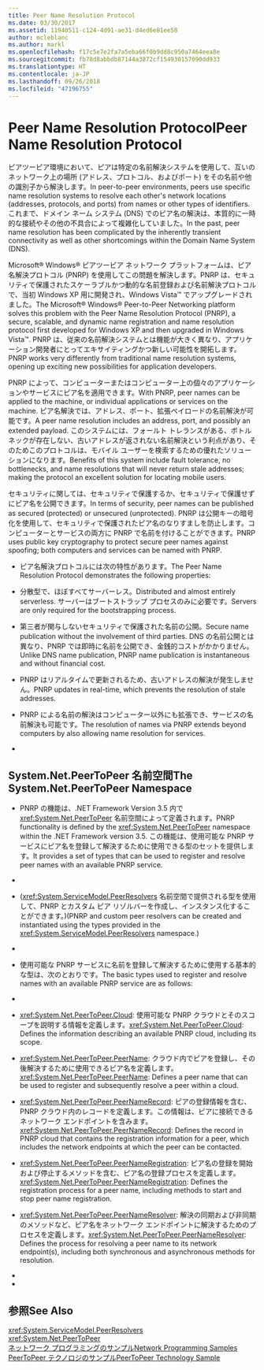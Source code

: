 ```yaml
---
title: Peer Name Resolution Protocol
ms.date: 03/30/2017
ms.assetid: 11940511-c124-4d91-ae31-d4ed6e81ee58
author: mcleblanc
ms.author: markl
ms.openlocfilehash: f17c5e7e2fa7a5eba66f0b9dd8c950a7464eea8e
ms.sourcegitcommit: fb78d8abbdb87144a3872cf154930157090dd933
ms.translationtype: HT
ms.contentlocale: ja-JP
ms.lasthandoff: 09/26/2018
ms.locfileid: "47196755"
---
```

# <a name="peer-name-resolution-protocol"></a><span data-ttu-id="2cdfd-102">Peer Name Resolution Protocol</span><span class="sxs-lookup"><span data-stu-id="2cdfd-102">Peer Name Resolution Protocol</span></span>
<span data-ttu-id="2cdfd-103">ピアツーピア環境において、ピアは特定の名前解決システムを使用して、互いのネットワーク上の場所 (アドレス、プロトコル、およびポート) をその名前や他の識別子から解決します。</span><span class="sxs-lookup"><span data-stu-id="2cdfd-103">In peer-to-peer environments, peers use specific name resolution systems to resolve each other's network locations (addresses, protocols, and ports) from names or other types of identifiers.</span></span> <span data-ttu-id="2cdfd-104">これまで、ドメイン ネーム システム (DNS) でのピア名の解決は、本質的に一時的な接続やその他の不具合によって複雑化していました。</span><span class="sxs-lookup"><span data-stu-id="2cdfd-104">In the past, peer name resolution has been complicated by the inherently transient connectivity as well as other shortcomings within the Domain Name System (DNS).</span></span>  
  
 <span data-ttu-id="2cdfd-105">Microsoft® Windows® ピアツーピア ネットワーク プラットフォームは、ピア名解決プロトコル (PNRP) を使用してこの問題を解決します。PNRP は、セキュリティで保護されたスケーラブルかつ動的な名前登録および名前解決プロトコルで、当初 Windows XP 用に開発され、Windows Vista™ でアップグレードされました。</span><span class="sxs-lookup"><span data-stu-id="2cdfd-105">The Microsoft® Windows® Peer-to-Peer Networking platform solves this problem with the Peer Name Resolution Protocol (PNRP), a secure, scalable, and dynamic name registration and name resolution protocol first developed for Windows XP and then upgraded in Windows Vista™.</span></span> <span data-ttu-id="2cdfd-106">PNRP は、従来の名前解決システムとは機能が大きく異なり、アプリケーション開発者にとってエキサイティングかつ新しい可能性を開拓します。</span><span class="sxs-lookup"><span data-stu-id="2cdfd-106">PNRP works very differently from traditional name resolution systems, opening up exciting new possibilities for application developers.</span></span>  
  
 <span data-ttu-id="2cdfd-107">PNRP によって、コンピューターまたはコンピューター上の個々のアプリケーションやサービスにピア名を適用できます。</span><span class="sxs-lookup"><span data-stu-id="2cdfd-107">With PNRP, peer names can be applied to the machine, or individual applications or services on the machine.</span></span> <span data-ttu-id="2cdfd-108">ピア名解決では、アドレス、ポート、拡張ペイロードの名前解決が可能です。</span><span class="sxs-lookup"><span data-stu-id="2cdfd-108">A peer name resolution includes an address, port, and possibly an extended payload.</span></span> <span data-ttu-id="2cdfd-109">このシステムには、フォールト トレランスがある、ボトルネックが存在しない、古いアドレスが返されない名前解決という利点があり、そのためこのプロトコルは、モバイル ユーザーを検索するための優れたソリューションになります。</span><span class="sxs-lookup"><span data-stu-id="2cdfd-109">Benefits of this system include fault tolerance, no bottlenecks, and name resolutions that will never return stale addresses; making the protocol an excellent solution for locating mobile users.</span></span>  
  
 <span data-ttu-id="2cdfd-110">セキュリティに関しては、セキュリティで保護するか、セキュリティで保護せずにピア名を公開できます。</span><span class="sxs-lookup"><span data-stu-id="2cdfd-110">In terms of security, peer names can be published as secured (protected) or unsecured (unprotected).</span></span> <span data-ttu-id="2cdfd-111">PNRP は公開キーの暗号化を使用して、セキュリティで保護されたピア名のなりすましを防止します。コンピューターとサービスの両方に PNRP で名前を付けることができます。</span><span class="sxs-lookup"><span data-stu-id="2cdfd-111">PNRP uses public key cryptography to protect secure peer names against spoofing; both computers and services can be named with PNRP.</span></span>  
  
-   <span data-ttu-id="2cdfd-112">ピア名解決プロトコルには次の特性があります。</span><span class="sxs-lookup"><span data-stu-id="2cdfd-112">The Peer Name Resolution Protocol demonstrates the following properties:</span></span>  
  
-   <span data-ttu-id="2cdfd-113">分散型で、ほぼすべてサーバーレス。</span><span class="sxs-lookup"><span data-stu-id="2cdfd-113">Distributed and almost entirely serverless.</span></span> <span data-ttu-id="2cdfd-114">サーバーはブートストラップ プロセスのみに必要です。</span><span class="sxs-lookup"><span data-stu-id="2cdfd-114">Servers are only required for the bootstrapping process.</span></span>  
  
-   <span data-ttu-id="2cdfd-115">第三者が関与しないセキュリティで保護された名前の公開。</span><span class="sxs-lookup"><span data-stu-id="2cdfd-115">Secure name publication without the involvement of third parties.</span></span> <span data-ttu-id="2cdfd-116">DNS の名前公開とは異なり、PNRP では即時に名前を公開でき、金銭的コストがかかりません。</span><span class="sxs-lookup"><span data-stu-id="2cdfd-116">Unlike DNS name publication, PNRP name publication is instantaneous and without financial cost.</span></span>  
  
-   <span data-ttu-id="2cdfd-117">PNRP はリアルタイムで更新されるため、古いアドレスの解決が発生しません。</span><span class="sxs-lookup"><span data-stu-id="2cdfd-117">PNRP updates in real-time, which prevents the resolution of stale addresses.</span></span>  
  
-   <span data-ttu-id="2cdfd-118">PNRP による名前の解決はコンピューター以外にも拡張でき、サービスの名前解決も可能です。</span><span class="sxs-lookup"><span data-stu-id="2cdfd-118">The resolution of names via PNRP extends beyond computers by also allowing name resolution for services.</span></span>  
  
-  
  
## <a name="the-systemnetpeertopeer-namespace"></a><span data-ttu-id="2cdfd-119">System.Net.PeerToPeer 名前空間</span><span class="sxs-lookup"><span data-stu-id="2cdfd-119">The System.Net.PeerToPeer Namespace</span></span>  
  
-   <span data-ttu-id="2cdfd-120">PNRP の機能は、.NET Framework Version 3.5 内で <xref:System.Net.PeerToPeer> 名前空間によって定義されます。</span><span class="sxs-lookup"><span data-stu-id="2cdfd-120">PNRP functionality is defined by the <xref:System.Net.PeerToPeer> namespace within the .NET Framework version 3.5.</span></span> <span data-ttu-id="2cdfd-121">この機能は、使用可能な PNRP サービスにピア名を登録して解決するために使用できる型のセットを提供します。</span><span class="sxs-lookup"><span data-stu-id="2cdfd-121">It provides a set of types that can be used to register and resolve peer names with an available PNRP service.</span></span>  
  
-  
  
-   <span data-ttu-id="2cdfd-122">(<xref:System.ServiceModel.PeerResolvers> 名前空間で提供される型を使用して、PNRP とカスタム ピア リゾルバーを作成し、インスタンス化することができます。)</span><span class="sxs-lookup"><span data-stu-id="2cdfd-122">(PNRP and custom peer resolvers can be created and instantiated using the types provided in the <xref:System.ServiceModel.PeerResolvers> namespace.)</span></span>  
  
-  
  
-   <span data-ttu-id="2cdfd-123">使用可能な PNRP サービスに名前を登録して解決するために使用する基本的な型は、次のとおりです。</span><span class="sxs-lookup"><span data-stu-id="2cdfd-123">The basic types used to register and resolve names with an available PNRP service are as follows:</span></span>  
  
-  
  
-   <span data-ttu-id="2cdfd-124"><xref:System.Net.PeerToPeer.Cloud>: 使用可能な PNRP クラウドとそのスコープを説明する情報を定義します。</span><span class="sxs-lookup"><span data-stu-id="2cdfd-124"><xref:System.Net.PeerToPeer.Cloud>: Defines the information describing an available PNRP cloud, including its scope.</span></span>  
  
-   <span data-ttu-id="2cdfd-125"><xref:System.Net.PeerToPeer.PeerName>: クラウド内でピアを登録し、その後解決するために使用できるピア名を定義します。</span><span class="sxs-lookup"><span data-stu-id="2cdfd-125"><xref:System.Net.PeerToPeer.PeerName>: Defines a peer name that can be used to register and subsequently resolve a peer within a cloud.</span></span>  
  
-   <span data-ttu-id="2cdfd-126"><xref:System.Net.PeerToPeer.PeerNameRecord>: ピアの登録情報を含む、PNRP クラウド内のレコードを定義します。この情報は、ピアに接続できるネットワーク エンドポイントを含みます。</span><span class="sxs-lookup"><span data-stu-id="2cdfd-126"><xref:System.Net.PeerToPeer.PeerNameRecord>: Defines the record in PNRP cloud that contains the registration information for a peer, which includes the network endpoints at which the peer can be contacted.</span></span>  
  
-   <span data-ttu-id="2cdfd-127"><xref:System.Net.PeerToPeer.PeerNameRegistration>: ピア名の登録を開始および停止するメソッドを含む、ピア名の登録プロセスを定義します。</span><span class="sxs-lookup"><span data-stu-id="2cdfd-127"><xref:System.Net.PeerToPeer.PeerNameRegistration>: Defines the registration process for a peer name, including methods to start and stop peer name registration.</span></span>  
  
-   <span data-ttu-id="2cdfd-128"><xref:System.Net.PeerToPeer.PeerNameResolver>: 解決の同期および非同期のメソッドなど、ピア名をネットワーク エンドポイントに解決するためのプロセスを定義します。</span><span class="sxs-lookup"><span data-stu-id="2cdfd-128"><xref:System.Net.PeerToPeer.PeerNameResolver>: Defines the process for resolving a peer name to its network endpoint(s), including both synchronous and asynchronous methods for resolution.</span></span>  
  
-  
  
-  
  
## <a name="see-also"></a><span data-ttu-id="2cdfd-129">参照</span><span class="sxs-lookup"><span data-stu-id="2cdfd-129">See Also</span></span>  
 <xref:System.ServiceModel.PeerResolvers>  
 <xref:System.Net.PeerToPeer>  
 [<span data-ttu-id="2cdfd-130">ネットワーク プログラミングのサンプル</span><span class="sxs-lookup"><span data-stu-id="2cdfd-130">Network Programming Samples</span></span>](../../../docs/framework/network-programming/network-programming-samples.md)  
 [<span data-ttu-id="2cdfd-131">PeerToPeer テクノロジのサンプル</span><span class="sxs-lookup"><span data-stu-id="2cdfd-131">PeerToPeer Technology Sample</span></span>](https://go.microsoft.com/fwlink/?LinkID=179571)
